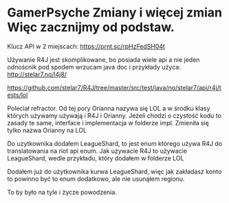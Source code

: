 # GamerPsyche																				Zmiany i więcej zmian		              																Więc zacznijmy od podstaw.    																			
Klucz API w 2 miejscach: https://prnt.sc/rpHzFedSH04t							

Używanie R4J jest skomplikowane, bo posiada wiele api a nie jeden odnoścnik pod spodem wrzucam java doc i przykłady użyca:                               http://stelar7.no/l4j8/        	

https://github.com/stelar7/R4J/tree/master/src/test/java/no/stelar7/api/r4j/tests/lol			

Poleciał refractor. Od tej pory Orianna nazywa się LOL a w środku klasy których używamy używają i R4J i Orianny. Jeżeli chodzi o czystość kodu to zasady te same, interface i implementacja w folderze impl. Zmieniła się tylko nazwa Orianny na LOL				

Do uzytkownika dodałem LeagueShard, to jest enum którego używa R4J do translatowania na riot api enum. Jak używacie R4J to używacie LeagueShard, wedle przykładu, który dodałem w folderze LOL							

Dodałem już do użytkownika kurwa LeagueShard, więc jak zakładasz konto to powinno być to enum dodatkowo, ale nie usunąłem regionu.	

To by było na tyle i życze powodzenia.
